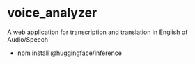 # voice_analyzer
A web application for transcription and translation in English of Audio/Speech


- npm install @huggingface/inference
